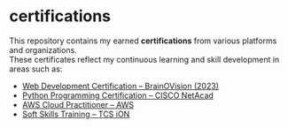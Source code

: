 # certifications
This repository contains my earned **certifications** from various platforms and organizations.  
These certificates reflect my continuous learning and skill development in areas such as:
- [Web Development Certification – BrainOVision (2023)]([./web-dev-cert.pdf](https://github.com/k-sunilreddy/certificates/blob/main/Web%20Development%20Certificate.pdf))
- [Python Programming Certification – CISCO NetAcad]([./python-cert.pdf](https://github.com/k-sunilreddy/certificates/blob/main/Python_Essentials_Certificate%40Cisco.pdf))
- [AWS Cloud Practitioner – AWS]([./aws-cloud-cert.pdf](https://github.com/k-sunilreddy/certificates/blob/main/AWS%20Certified%20Cloud%20Practitioner%20certificate%20(1).pdf))
- [Soft Skills Training – TCS iON]([./tcs-softskills-cert.pdf](https://github.com/k-sunilreddy/certificates/blob/main/SoftSkills%20%26%20Professional%20Development%20Certificate.pdf))

